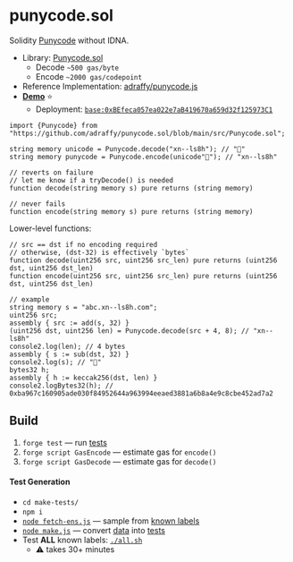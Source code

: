 # punycode.sol

Solidity [Punycode](https://datatracker.ietf.org/doc/html/rfc3492) without IDNA.

* Library: [Punycode.sol](./src/Punycode.sol)
	* Decode `~500 gas/byte`
	* Encode `~2000 gas/codepoint`
* Reference Implementation: [adraffy/punycode.js](https://github.com/adraffy/punycode.js/)
* [**Demo**](https://adraffy.github.io/punycode.sol/test/demo.html) ⭐
	*  Deployment: [`base:0xBEfeca057ea022e7aB419670a659d32f125973C1`](https://basescan.org/address/0xBEfeca057ea022e7aB419670a659d32f125973C1#code)

```solidity
import {Punycode} from "https://github.com/adraffy/punycode.sol/blob/main/src/Punycode.sol";

string memory unicode = Punycode.decode("xn--ls8h"); // "💩"
string memory punycode = Punycode.encode(unicode"💩"); // "xn--ls8h"

// reverts on failure
// let me know if a tryDecode() is needed
function decode(string memory s) pure returns (string memory) 

// never fails
function encode(string memory s) pure returns (string memory)
```

Lower-level functions:
```solidity
// src == dst if no encoding required
// otherwise, (dst-32) is effectively `bytes`
function decode(uint256 src, uint256 src_len) pure returns (uint256 dst, uint256 dst_len)
function encode(uint256 src, uint256 src_len) pure returns (uint256 dst, uint256 dst_len)

// example
string memory s = "abc.xn--ls8h.com";
uint256 src;
assembly { src := add(s, 32) }
(uint256 dst, uint256 len) = Punycode.decode(src + 4, 8); // "xn--ls8h"
console2.log(len); // 4 bytes
assembly { s := sub(dst, 32) }
console2.log(s); // "💩"
bytes32 h;
assembly { h := keccak256(dst, len) }
console2.logBytes32(h); // 0xba967c160905ade030f84952644a963994eeaed3881a6b8a4e9c8cbe452ad7a2
```

## Build

<!-- 1. Edit: [Impl.sol](./src/Impl.sol) -->
1. `forge test` — run [tests](./test/)
1. `forge script GasEncode` — estimate gas for `encode()`
1. `forge script GasDecode` — estimate gas for `decode()`

#### Test Generation
* `cd make-tests/`
* `npm i`
* [`node fetch-ens.js`](./make-tests/fetch-ens.js) — sample from [known labels](https://github.com/adraffy/ens-labels/)
* [`node make.js`](./make-tests/make.js) — convert [data](./make-tests/data/) into [tests](./test/)
* Test **ALL** known labels: [`./all.sh`](./make-tests/all.sh)
	* ⚠️ takes 30+ minutes
